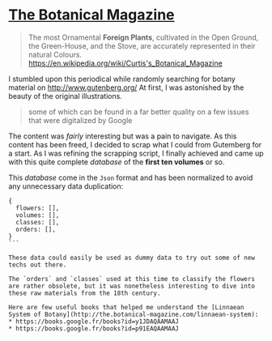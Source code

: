 # [The Botanical Magazine](http://the.botanical-magazine.com)

> The most Ornamental **Foreign Plants**, cultivated in the Open Ground,
> the Green-House, and the Stove, are accurately represented in their natural Colours.
> https://en.wikipedia.org/wiki/Curtis's_Botanical_Magazine

I stumbled upon this periodical while randomly searching for botany material on http://www.gutenberg.org/
At first, I was astonished by the beauty of the original illustrations.
> some of which can be found in a far better quality on a few issues that were digitalized by Google

The content was *fairly* interesting but was a pain to navigate.
As this content has been freed, I decided to scrap what I could from Gutemberg for a start.
As I was refining the scrapping script, I finally achieved and came up with this quite complete *database*
of the **first ten volumes** or so.

This *database* come in the `Json` format and has been normalized to avoid any unnecessary data duplication:
````
{
  flowers: [],
  volumes: [],
  classes: [],
  orders: [],
}
```

These data could easily be used as dummy data to try out some of new techs out there.

The `orders` and `classes` used at this time to classify the flowers are rather obsolete, but it was nonetheless interesting to dive into these raw materials from the 18th century.

Here are few useful books that helped me understand the [Linnaean System of Botany](http://the.botanical-magazine.com/linnaean-system):
* https://books.google.fr/books?id=y1JDAQAAMAAJ
* https://books.google.fr/books?id=p91EAQAAMAAJ